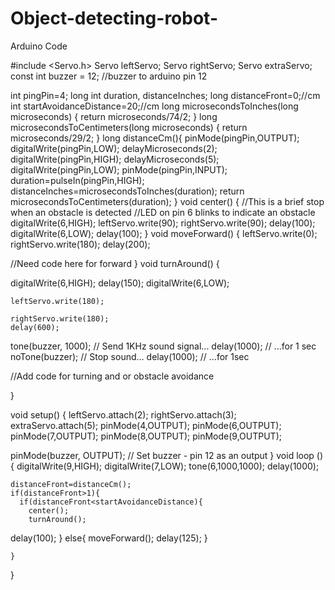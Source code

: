 # Object-detecting-robot-
Arduino Code

 


#include <Servo.h>
Servo leftServo;
Servo rightServo;
Servo extraServo;
const int buzzer = 12; //buzzer to arduino pin 12

int pingPin=4;
long int duration, distanceInches;
long distanceFront=0;//cm
int startAvoidanceDistance=20;//cm
long microsecondsToInches(long microseconds)
{
  return microseconds/74/2;
}
long microsecondsToCentimeters(long microseconds)
{
  return microseconds/29/2;
}
long distanceCm(){
  pinMode(pingPin,OUTPUT);
  digitalWrite(pingPin,LOW);
  delayMicroseconds(2);
  digitalWrite(pingPin,HIGH);
  delayMicroseconds(5);
  digitalWrite(pingPin,LOW);
  pinMode(pingPin,INPUT);
  duration=pulseIn(pingPin,HIGH);
  distanceInches=microsecondsToInches(duration);
  return microsecondsToCentimeters(duration);
}
void center()
{
//This is a brief stop when an obstacle is detected
//LED on pin 6 blinks to indicate an obstacle
digitalWrite(6,HIGH);
leftServo.write(90);
rightServo.write(90);
delay(100);
digitalWrite(6,LOW);
delay(100);
}
void moveForward()
{
  leftServo.write(0);
  rightServo.write(180);
delay(200);
  
  //Need code here for forward
  }
  void turnAround()
  {
    

 
  digitalWrite(6,HIGH);
    delay(150);
   digitalWrite(6,LOW);
   
  
    leftServo.write(180);
    
    rightServo.write(180);
    delay(600);
    
  tone(buzzer, 1000); // Send 1KHz sound signal...
  delay(1000);        // ...for 1 sec
  noTone(buzzer);     // Stop sound...
  delay(1000);        // ...for 1sec
    
    
    

 


  
  //Add code for turning and or obstacle avoidance
  
 

  }
  
  void setup()
  {
    leftServo.attach(2);
    rightServo.attach(3);
    extraServo.attach(5);
    pinMode(4,OUTPUT);
    pinMode(6,OUTPUT);
    pinMode(7,OUTPUT);
    pinMode(8,OUTPUT);
    pinMode(9,OUTPUT);
    
  pinMode(buzzer, OUTPUT); // Set buzzer - pin 12 as an output
  }
  void loop ()
  {
    digitalWrite(9,HIGH);
   digitalWrite(7,LOW);
   tone(6,1000,1000);
   delay(1000);
   
    distanceFront=distanceCm();
    if(distanceFront>1){
      if(distanceFront<startAvoidanceDistance){
        center();
        turnAround();
 delay(100);
        }
  else{
    moveForward();
    delay(125);
  }

    }
  }
  
    
    
